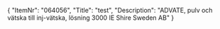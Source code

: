 {
  "ItemNr": "064056",
  "Title": "test",
  "Description": "ADVATE, pulv och vätska till inj-vätska, lösning 3000 IE Shire Sweden AB"
}